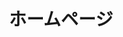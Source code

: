---
home: true
icon: home
title: ホームページ
titleStyle:
  text-color: white
heroImage: /party.jpg
heroImageStyle:
  width: 30%
  border-radius: 5%
  alt: 疫情前日语角活动的珍贵影像
bgImage: https://theme-hope-assets.vuejs.press/bg/6-light.svg
bgImageDark: https://theme-hope-assets.vuejs.press/bg/6-dark.svg
bgImageStyle:
  background-attachment: fixed
heroText: NCUT 日本語サークル
tagline: 「言語は、われわれの知っているうちで最も巨大で、最も包括的な芸術であり、無意識の幾世代がものした雄大な、しかも無名の作品である。」<p style="font-size:medium;font-style:italic;text-align:right;">—— 泉井久之助訳『言語』（サピア）</p>

highlights:
  - header: 新入部員募集中！
    image: /Weixin_yellow.png
    imageStyle:
      width: 100%
      border-radius: 5%
    bgImage: https://theme-hope-assets.vuejs.press/bg/3-light.svg
    bgImageDark: https://theme-hope-assets.vuejs.press/bg/3-dark.svg
    description: 日本語に興味のあるすべての学生を歓迎します！二次元も三次元も、日本文化が好きな人も言語勉強に熱中している人も、日本語が初めての人もN１レベルの人も、歌うことが好きな人も声優に挑戦したい人も、みんな日本語のサークルで仲間を見つけると思います！もっと沢山の物語を、私たちと一緒に作りましょう！<br><br><div>連絡先：</div>
    highlights: 
      - title: WeChat group：右側（または上側）のＱＲコードをスキャンしてくださいね！ 
      - title: WeChat 公式アカウント　："NCUT 日语社"
      - title: QQ group： 902461339


  - header: 部門紹介
    description: 
    bgImage: https://theme-hope-assets.vuejs.press/bg/2-light.svg
    bgImageDark: https://theme-hope-assets.vuejs.press/bg/2-dark.svg
    bgImageStyle:
      background-repeat: repeat
      background-size: initial
    features:
      - title: パフォーマンス部門
        icon: /music-alt.svg
        details: アニメやゲームを見るたびに、声優たちの素晴らしい演技に感動しますか？彼らの裏側の仕事を知りたいですか？「止↑ま↓る↑ん↓じゃ↑ねぇぞ↓」のように情熱的に自分の口から叫びたいですか？<br><br> J-popが好きですか？流暢な日本語の歌を歌うことができなくて苦労していますか？<br><br> 日本語の口語力を向上させたい、JLPTを合格したいと思っている方は、思い切って日本語サークルに入ろうじゃありませんか！<br><br> ここには合唱企画、声優活動、口語練習、日本語の歌のカバーなど様々な活動があります。パフォーマンス部門は皆さんを大歓迎！<br><br><br><img src="/onseibu.jpg" style="border-radius:15px;width:100%;height:100%">

      - title: 勉強部門
        icon: /books.svg
        details: 勉強部門はサークルの中心的な部門の一つです。勉強部門て日本語の基礎知識を教わるだけでなく、様々な日本文化を勉強こともできます。<br><br> 日本語の学習がいつも五十音図の発音と文字で止まっていませんか？日本語の達人になりたいですか？<br><br> 私たち勉強部門に参加して、五十音図の発音と文字から日常会話まで、段階的に本格的な日本語を習得することができます！<br><br> 私たちの教育部に参加して、日本の起源から日本の興亡、菊と刀の文化を知ることができます。歴史の流れに入り、異文化を別の視点から理解しましょう！<br><br><img src="/kyogakubu.jpg" style="border-radius:15px;width:100%;height:100%">
      
      - title: 広報部門
        icon: /bullhorn.svg
        details: 「事了拂衣去，深藏功與名。」<br><br> これは李白の「侠客行」からの有名な引用であり、私たちの日本語サークルの最も神秘的で重要な広報部を正しく表現しています。<br><br> 宣伝部は、サークル内の活動の撮影記録や新入部員募集のための重要な部門であり、サークルの豊かで多彩な生活を外部に紹介するための役割を担っています。私たちの優れたサークルを学校の皆さんに紹介し、日本語サークルの長期的な活躍を確保するために、日本語サークルの広報部に参加してください！<br><br> また、私たちはＰＳの授業なども行っていますよ！<br><br><br><img src="/kokokubu.jpg" style="border-radius:15px;width:100%;height:100%">

      - title: NLP 部門（まだ設立中）
        icon: /laptop.svg
        details: NLPとは、（コンピューター）自然言語処理のことです。このデジタル時代において、ビッグデータ、AIなどのコンピュータ技術が、言語の学び、使い方法を急速に変えています。<br><br>言語と技術の巧妙な組み合わせに興味がありますか？コンピュータがどのように人間の言語を処理し、理解するのか知りたいですか？<br><br> もしそうであれば、私たちのNLP部に挑戦してください！<br><br> 背景知識があるかどうかにかかわらず、参加を歓迎します。NLP部に参加することで、言語と技術の組み合わせの魅力を探求し、自然言語処理技術がデジタル時代において果たす重要な役割を理解しましょう。<br><br><img src="/NLP.png" style="border-radius:15px;width:100%;height:100%">

      - title: Comming Soon……
        icon: /question.svg
        details: <br><br><br><br><br>また何かの部門を作りましょう……<br><br>あなたの創造力を期待しています！<br><br><br><br><br><br><br><br><br><img src="/discover.png" style="border-radius:15px;width:100%;height:100%">


    
  - header: Q&A
    description: 
    image: /question.svg
    bgImage: https://theme-hope-assets.vuejs.press/bg/5-light.svg
    bgImageDark: https://theme-hope-assets.vuejs.press/bg/5-dark.svg
    highlights:
      - title: 日本語が全然出来ませんけど、入部できますか？
        details: もちろんです！興味があれば全然大丈夫！

      - title: どうすれば入部できますか？
        details: 正式な部活動への加入を希望する場合、入部願書に署名が必要です。入部願書はオフラインの新歓活動で配布されます。<br>また、当部に参加したくない場合でも、随時、私たちのチャットグループに参加して、学習や交流を楽しむことができます！
    
      - title: 部活動は学業に影響しますか？
        details: 部活動は少なく、自発的な原則に基づいて行われるため、学業には影響しませんと考えます。自分の状況に応じて活動に参加して大丈夫です！
    
      - title: 留学生との交流がありますか？
        details: 2019年以前は留学生交流活動が行われていましたが、近年、コロナの影響で交流活動が中止されました。<br>とはいえ、今年は防疫対応が緩和されているため、学校の国際部との協力を積極的に探しています！

  - header: <br>ようこそ、日本語サークルへ！<br><br>
    image: /hand-wave.svg
    bgImage: https://theme-hope-assets.vuejs.press/bg/4-light.svg
    bgImageDark: https://theme-hope-assets.vuejs.press/bg/4-dark.svg

copyright: false
footer: Copyright © 2023 NCUT 日语社 | <a href="https://theme-hope.vuejs.press/zh/" target="_blank">VuePress Theme Hope</a> を使います | MIT License
---